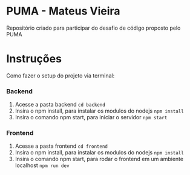 # PUMA - Mateus Vieira
Repositório criado para participar do desafio de código proposto pelo PUMA

# Instruções
Como fazer o setup do projeto via terminal:

### Backend
 1. Acesse a pasta backend
  `cd backend`
 2. Insira o npm install, para instalar os modulos do nodejs
  `npm install`
 3. Insira o comando npm start, para iniciar o servidor 
 `npm start`
 
### Frontend
 1. Acesse a pasta frontend
  `cd frontend`
 2. Insira o npm install, para instalar os modulos do nodejs
  `npm install`
 3. Insira o comando npm start, para rodar o frontend em um ambiente localhost
 `npm run dev`
